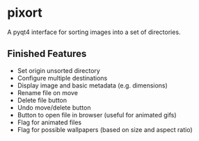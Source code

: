 pixort
======

A pyqt4 interface for sorting images into a set of directories.

Finished Features
-----------------
* Set origin unsorted directory
* Configure multiple destinations
* Display image and basic metadata (e.g. dimensions)
* Rename file on move
* Delete file button
* Undo move/delete button
* Button to open file in browser (useful for animated gifs)
* Flag for animated files
* Flag for possible wallpapers (based on size and aspect ratio)

